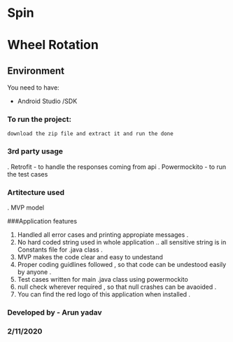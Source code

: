 # Spin

# Wheel Rotation

## Environment
You need to have:
* Android Studio /SDK


### To run the project:
```
download the zip file and extract it and run the done
```

### 3rd party usage
. Retrofit - to handle the responses coming from api
. Powermockito - to run the test cases

### Artitecture used
. MVP model

###Application features
1. Handled all error cases and printing appropiate messages .
2. No hard coded string used in whole application .. all sensitive string is in Constants file for .java class .
3. MVP makes the code clear and easy to undestand
4. Proper coding guidlines followed , so that code can be undestood easily by anyone .
5. Test cases written for main .java class using powermockito
6. null check wherever required , so that null crashes can be avaoided .
7. You can find the red logo of this application when installed .



### Developed by - Arun yadav
### 2/11/2020
